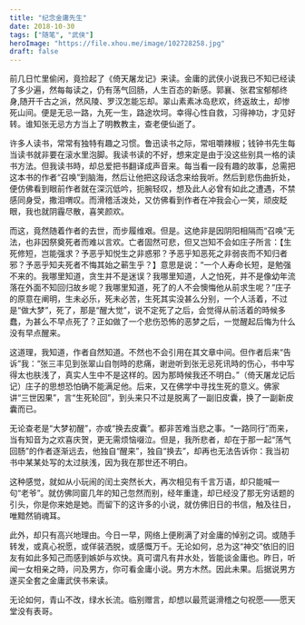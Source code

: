 ```yaml
---
title: "纪念金庸先生"
date: 2018-10-30
tags: ["随笔", "武侠"]
heroImage: "https://file.xhou.me/image/102728258.jpg"
draft: false
---
```


前几日忙里偷闲，竟捡起了《倚天屠龙记》来读。金庸的武侠小说我已不知已经读了多少遍，然每每读之，仍有荡气回肠，人生百态的新感。郭襄、张君宝郁郁终身,随开千古之派，然风陵、罗汉怎能忘却。翠山素素冰岛悲欢，终返故土，却惨死山间。便是无忌一路，九死一生，路途坎坷。幸得心性自救，习得神功，才见好转。谁知张无忌方方当上了明教教主，查老便仙逝了。


许多人读书，常常有独特有趣之习惯。鲁迅读书之际，常咀嚼辣椒；钱钟书先生每当读书就非要在滚水里泡脚。我读书读的不好，想来定是由于没这些别具一格的读书方法。但我读书時，却总爱把书翻译成声音来。每当看一段有趣的故事，总需把这本书的作者“召唤”到脑海，然后让他把这段话念来给我听。然后到悲伤曲折处，便仿佛看到眼前作者就在深沉低吟，扼腕轻叹，想及此人必曾有如此之遭遇，不禁感同身受，撒泪喟叹。而滑稽活泼处，又仿佛看到作者在冲我会心一笑，顽皮眨眼，我也就阴霾尽散，喜笑颜欢。


而这，竟然随着作者的去世，而步履维艰。但是。这绝非是因阴阳相隔而“召唤”无法，也非因祭奠死者而难以言欢。亡者固然可悲，但又岂知不会如庄子所言：【生死修短，岂能强求？予恶乎知悦生之非惑邪？予恶乎知恶死之非弱丧而不知归者邪？予恶乎知夫死者不悔其始之蕲生乎？】意思是说：“一个人寿命长短，是勉强不来的。我哪里知道，贪生并不是迷误？我哪里知道，人之怕死，并不是像幼年流落在外面不知回归故乡呢？我哪里知道，死了的人不会懊悔他从前求生呢？”庄子的原意在阐明，生未必乐，死未必苦，生死其实没甚么分别，一个人活着，不过是“做大梦”，死了，那是“醒大觉”，说不定死了之后，会觉得从前活着的時候多蠢，为甚么不早点死了？正如做了一个悲伤恐怖的恶梦之后，一觉醒起后悔为什么没有早点醒来。


这道理，我知道，作者自然知道。不然也不会引用在其文章中间。但作者后来“告诉”我：“张三丰见到张翠山自刎時的悲痛，谢逊听到张无忌死讯時的伤心，书中写得太也肤浅了，真实人生中不是这样的。因为那時候我还不明白。”（倚天屠龙记后记）庄子的思想恐怕确不能满足他。后来，又在佛学中寻找生死的意义。佛家讲“三世因果”，言“生死轮回”，到头来只不过是脱离了一副旧皮囊，换了一副新皮囊而已。


无论查老是“大梦初醒”，亦或“换去皮囊”。都非苦难当悲之事。“一路同行”而来，当有知音为之欢喜庆贺，更无需烦恼啜泣。但是，我所悲者，却在于那一起“荡气回肠”的作者逐渐远去，他独自“醒来”，独自“换去”，却再也无法告诉你：我当初书中某某处写的太过肤浅，因为我在那世还不明白。

这种感觉，就如从小玩闹的闰土突然长大，再次相见有千言万语，却只能喊一句“老爷”。就仿佛同窗几年的知己忽然而别，经年重逢，却已经没了那无穷话题的引头，你是你来她是她。而留下的这许多的小说，就仿佛旧日的书信，触及往日，唯黯然销魂耳。


此外，却只有高兴地理由。今日一早，网络上便刷满了对金庸的悼别之词。或随手转发，或真心祝愿，或佯装洒脱，或感慨万千。无论如何，总为这“神交”依旧的旧友有如此多知己而感到嫉妒与欢快。真可谓凡有井水处，皆能谈金庸也。昨日，听闻一女相亲之時，问及男方，你可看金庸小说。男方木然。因此未果。后据说男方遂买全套之金庸武侠书来读。


无论如何，青山不改，绿水长流。临别赠言，却想以最荒诞滑稽之句祝愿——愿天堂没有表哥。